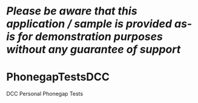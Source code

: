 *Please be aware that this application / sample is provided as-is for demonstration purposes without any guarantee of support*
=========================================================

PhonegapTestsDCC
================

DCC Personal Phonegap Tests
